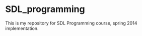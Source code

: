 SDL_programming
===============

This is my repository for SDL Programming course, spring 2014 implementation.
